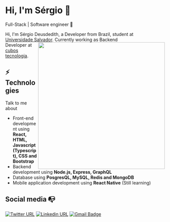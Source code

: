 # Hi, I'm Sérgio :wave:

Full-Stack | Software engineer :robot:

Hi, I'm Sérgio Deusdedith, a Developer from Brazil, student at <br/> [Universidade Salvador](https://www.unifacs.br/). <img align="right" width="400" height="auto" src="https://media.giphy.com/media/mAJxVnLmZcZMzhyPvO/giphy.gif"> Currently working as Backend <br/>Developer at [cubos tecnologia](https://cubos.io/).

## ⚡ Technologies

Talk to me about

- Front-end development using **React, HTML, Javascript (Typescript), CSS and Bootstrap**
- Backend development using **Node.js, Express, GraphQL**
- Database using **PosgresQL, MySQL, Redis and MongoDB**
- Mobile application development using **React Native** (Still learning)

## Social media :mailbox_with_no_mail:

[![Twitter URL](https://img.shields.io/twitter/url?color=%231DA1F2&label=follow&logo=twitter&logoColor=%231DA1F2&style=flat-square&url=https%3A%2F%2Fwww.twitter.com%2Fuser%osergioneto)](https://twitter.com/osergioneto)
[![Linkedin URL](https://img.shields.io/twitter/url?color=%230072b1&label=connect&logo=linkedin&logoColor=%230072b1&style=flat-square&url=https%3A%2F%2Fwww.linkedin.com%2Fin%2Fosergioneto%2F)](https://www.linkedin.com/in/osergioneto/)
[![Gmail Badge](https://img.shields.io/twitter/url?color=red&label=mail&logo=gmail&logoColor=red&style=flat-square&url=https%3A%2F%2Fwww.reddit.com%2Fuser%2Fosergioneto)](mailto:sergio.deusdedith@gmail.com)
